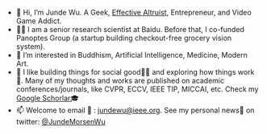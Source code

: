 - 👋 Hi, I’m Junde Wu. A Geek, [Effective Altruist](https://www.effectivealtruism.org), Entrepreneur, and Video Game Addict.
- 🧑‍💻 I am a senior research scientist at Baidu. Before that, I co-funded Panoptes Group (a startup building checkout-free grocery vision system).
- 👀 I’m interested in Buddhism, Artificial Intelligence, Medicine, Modern Art.
- 💞️ I like building things for social good🧑‍🔧 and exploring how things work🤯. Many of my thoughts and works are published on academic conferences/journals, like CVPR, ECCV, IEEE TIP, MICCAI, etc. Check my [Google Schorlar](https://scholar.google.com/citations?user=FZSKG-AAAAAJ&hl=en  )🎓 
- 📫 Welcome to email 📨 : jundewu@ieee.org. See my personal news📰 on twitter: [@JundeMorsenWu](https://twitter.com/JundeMorsenWu)

<!---
WuJunde/WuJunde is a ✨ special ✨ repository because its `README.md` (this file) appears on your GitHub profile.
You can click the Preview link to take a look at your changes.
--->

